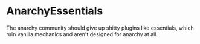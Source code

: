 # AnarchyEssentials

The anarchy community should give up shitty plugins like essentials, which ruin vanilla mechanics and aren't designed for anarchy at all.
